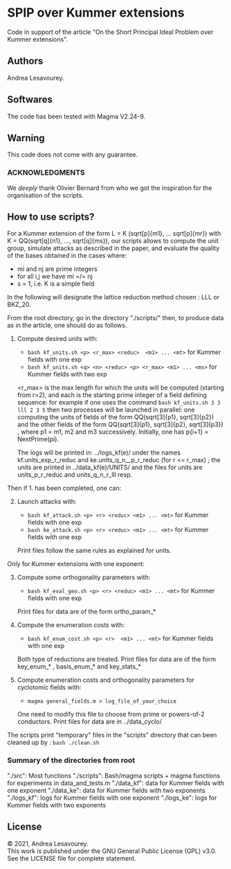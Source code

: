 # SPIP over Kummer extensions

Code in support of the article "On the Short Principal Ideal Problem over Kummer 
extensions".

## Authors
Andrea Lesavourey.

## Softwares
The code has been tested with Magma V2.24-9.


## Warning
This code does not come with any guarantee. 


### ACKNOWLEDGMENTS
We *deeply* thank Olivier Bernard from who we got the inspiration for the organisation of the scripts. 


## How to use scripts?

For a Kummer extension of the form L = K (sqrt[p]{m1}, ... sqrt[p]{mr}) with
K = QQ(sqrt[q]{n1}, ..., sqrt[q]{ms}), our scripts allows to compute the unit group,
simulate attacks as described in the paper, and evaluate the quality of the bases
obtained in the cases where:
- mi and nj are prime integers
- for all i,j we have mi =/= nj
- s = 1, i.e. K is a simple field

In the following <reduc> will designate the lattice reduction method chosen : LLL or
BKZ_20.

From the root directory, go in the directory "./scripts/" then, 
to produce data as in the article, one should do as follows.

1. Compute desired units with:
   - `bash kf_units.sh <p> <r_max> <reduc>  <m1> ... <mt>` for Kummer fields with one
   exp
   - `bash kf_units.sh <q> <n> <reduc> <p> <r_max> <m1> ... <ms>` for Kummer fields with two
   exp

   <r_max> is the max length for which the units will be computed (starting from r=2),
   and each <mi> is the starting prime integer of a field defining sequence: for
   example if one uses the command
                      `bash kf_units.sh 3 3 lll 2 3 5`
   then two processes will be launched in parallel: one computing the units of
   fields of the form QQ(sqrt[3]{p1}, sqrt[3]{p2}) and the other fields of the form
   QQ(sqrt[3]{p1}, sqrt[3]{p2}, sqrt[3]{p3}) , where p1 = m1, m2 and m3 successively.
   Initially, one has p{i+1} = NextPrime(pi).
   
   The logs will be printed in: ../logs_kf(e)/ under the names kf.units_exp_r_reduc
   and ke.units_q_n__p_r_reduc (for r <= r_max) ;
   the units are printed in ../data_kf(e)/UNITS/  and the files for units are
   units_p_r_reduc and units_q_n_r_lll resp.
   
   
Then if 1. has been completed, one can:

2. Launch attacks with:
   - `bash kf_attack.sh <p> <r> <reduc> <m1> ... <mt>` for Kummer fields with one
   exp
   - `bash ke_attack.sh <p> <r> <reduc> <m1> ... <mt>` for Kummer fields with one
   exp

   Print files follow the same rules as explained for units.


Only for Kummer extensions with one exponent:

3. Compute some orthogonality parameters with:
   - `bash kf_eval_geo.sh <p> <r> <reduc> <m1> ... <mt>` for Kummer fields with one
   exp

   Print files for data are of the form  ortho_param_*


4. Compute the enumeration costs with:
   - `bash kf_enum_cost.sh <p> <r>  <m1> ... <mt>` for Kummer fields with one
   exp

   Both type of reductions are treated. Print files for data are of the form
   key_enum_* , basis_enum_* and key_stats_*


5. Compute enumeration costs and orthogonality parameters for cyclotomic fields with:
   - `magma general_fields.m > log_file_of_your_choice`

   One need to modify this file to choose from prime or powers-of-2 conductors.
   Print files for data are in ../data_cyclo/



The scripts print "temporary" files in the "scripts" directory that can been cleaned up
by :  `bash ./clean.sh`


### Summary of the directories from root
 "./src": Most functions
 "./scripts": Bash/magma scripts + magma functions for experiments in data_and_tests.m
 "./data_kf": data for Kummer fields with one exponent
 "./data_ke": data for Kummer fields with two exponents
 "./logs_kf": logs for Kummer fields with one exponent
 "./logs_ke": logs for Kummer fields with two exponents
 

## License
&copy; 2021, Andrea Lesavourey.  
This work is published under the GNU General Public License (GPL) v3.0.  
See the LICENSE file for complete statement.

